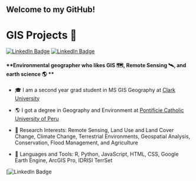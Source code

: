 ## **Welcome to my GitHub!**
# GIS Projects 🐯

[![LinkedIn Badge](https://img.shields.io/badge/My-LinkedIn-blue)](https://www.linkedin.com/in/milagros-becerra-a85807106/)
[![LinkedIn Badge](https://saasrank.es/wp-content/uploads/2022/10/Weebly-logo.jpg)](https://milagrosbecerra.weebly.com/resume.html)

#### **Environmental geographer who likes GIS 🗺️, Remote Sensing 🛰️, and earth science 🌎 ** 
+ 🎓 I am a second year grad student in MS GIS Geography at [Clark University](https://www.clarku.edu/)

+ 🌎 I got a degree in Geography and Environment at [Pontificie Catholic University of Peru](https://www.pucp.edu.pe/)

+ 🌱 Research Interests: Remote Sensing, Land Use and Land Cover Change, Climate Change, Terrestrial Environments, Geospatial Analysis, Conservation, Flood Management, and Agriculture

+ 🔭 Languages and Tools: R, Python, JavaScript, HTML, CSS, Google Earth Engine, ArcGIS Pro, IDRISI TerrSet


[![LinkedIn Badge](https://img.shields.io/github/repo-size/mbecerra1/gis)
